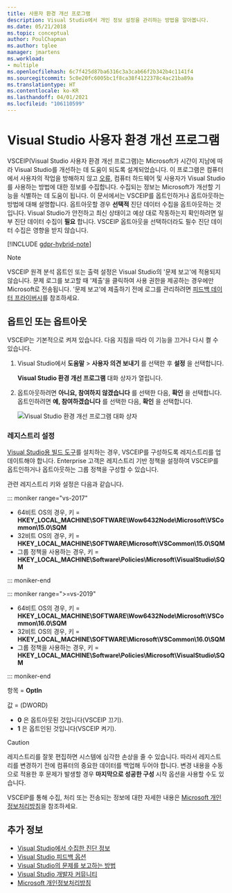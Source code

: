 ```yaml
---
title: 사용자 환경 개선 프로그램
description: Visual Studio에서 개인 정보 설정을 관리하는 방법을 알아봅니다.
ms.date: 05/21/2018
ms.topic: conceptual
author: PoulChapman
ms.author: tglee
manager: jmartens
ms.workload:
- multiple
ms.openlocfilehash: 6c7f425d87ba6316c3a3cab66f2b342b4c1141f4
ms.sourcegitcommit: 5c0e20fc6005bc1f8ca38f4122378c4ac21ba89a
ms.translationtype: HT
ms.contentlocale: ko-KR
ms.lasthandoff: 04/01/2021
ms.locfileid: "106110599"
---
```

# <a name="visual-studio-customer-experience-improvement-program"></a>Visual Studio 사용자 환경 개선 프로그램

VSCEIP(Visual Studio 사용자 환경 개선 프로그램)는 Microsoft가 시간이 지남에 따라 Visual Studio를 개선하는 데 도움이 되도록 설계되었습니다. 이 프로그램은 컴퓨터에서 사용자의 작업을 방해하지 않고 [오류](../ide/diagnostic-data-collection.md), 컴퓨터 하드웨어 및 사용자가 Visual Studio를 사용하는 방법에 대한 정보를 수집합니다. 수집되는 정보는 Microsoft가 개선할 기능을 식별하는 데 도움이 됩니다. 이 문서에서는 VSCEIP를 옵트인하거나 옵트아웃하는 방법에 대해 설명합니다. 옵트아웃할 경우 **선택적** 진단 데이터 수집을 옵트아웃하는 것입니다. Visual Studio가 안전하고 최신 상태이고 예상 대로 작동하는지 확인하려면 일부 진단 데이터 수집이 **필요** 합니다. VSCEIP 옵트아웃을 선택하더라도 필수 진단 데이터 수집은 영향을 받지 않습니다.

[!INCLUDE [gdpr-hybrid-note](../misc/includes/gdpr-hybrid-note.md)]
> [!NOTE]
> VSCEIP 원격 분석 옵트인 또는 출력 설정은 Visual Studio의 '문제 보고'에 적용되지 않습니다. 문제 로그를 보고할 때 '제출'을 클릭하여 사용 권한을 제공하는 경우에만 Microsoft로 전송됩니다. '문제 보고'에 제출하기 전에 로그를 관리하려면 [피드백 데이터 프라이버시](./developer-community-privacy.md)를 참조하세요.

## <a name="opt-in-or-out"></a>옵트인 또는 옵트아웃

VSCEIP는 기본적으로 켜져 있습니다. 다음 지침을 따라 이 기능을 끄거나 다시 켤 수 있습니다.

1. Visual Studio에서 **도움말** > **사용자 의견 보내기** 를 선택한 후 **설정** 을 선택합니다.

   **Visual Studio 환경 개선 프로그램** 대화 상자가 열립니다.

1. 옵트아웃하려면 **아니요, 참여하지 않겠습니다** 를 선택한 다음, **확인** 을 선택합니다. 옵트인하려면 **예, 참여하겠습니다** 를 선택한 다음, **확인** 을 선택합니다.

   ![Visual Studio 환경 개선 프로그램 대화 상자](media/experience-improvement-program.png)

### <a name="registry-settings"></a>레지스트리 설정

[Visual Studio용 빌드 도구](https://visualstudio.microsoft.com/downloads/#build-tools-for-visual-studio-2017)를 설치하는 경우, VSCEIP를 구성하도록 레지스트리를 업데이트해야 합니다. Enterprise 고객은 레지스트리 기반 정책을 설정하여 VSCEIP를 옵트인하거나 옵트아웃하는 그룹 정책을 구성할 수 있습니다.

관련 레지스트리 키와 설정은 다음과 같습니다.

::: moniker range="vs-2017"

- 64비트 OS의 경우, 키 = **HKEY_LOCAL_MACHINE\SOFTWARE\Wow6432Node\Microsoft\VSCommon\15.0\SQM**
- 32비트 OS의 경우, 키 = **HKEY_LOCAL_MACHINE\SOFTWARE\Microsoft\VSCommon\15.0\SQM**
- 그룹 정책을 사용하는 경우, 키 = **HKEY_LOCAL_MACHINE\Software\Policies\Microsoft\VisualStudio\SQM**

::: moniker-end

::: moniker range=">=vs-2019"

- 64비트 OS의 경우, 키 = **HKEY_LOCAL_MACHINE\SOFTWARE\Wow6432Node\Microsoft\VSCommon\16.0\SQM**
- 32비트 OS의 경우, 키 = **HKEY_LOCAL_MACHINE\SOFTWARE\Microsoft\VSCommon\16.0\SQM**
- 그룹 정책을 사용하는 경우, 키 = **HKEY_LOCAL_MACHINE\Software\Policies\Microsoft\VisualStudio\SQM**

::: moniker-end

항목 = **OptIn**

값 = (DWORD)

- **0** 은 옵트아웃된 것입니다(VSCEIP 끄기).
- **1** 은 옵트인된 것입니다(VSCEIP 켜기).

> [!CAUTION]
> 레지스트리를 잘못 편집하면 시스템에 심각한 손상을 줄 수 있습니다. 따라서 레지스트리를 변경하기 전에 컴퓨터의 중요한 데이터를 백업해 두어야 합니다. 변경 내용을 수동으로 적용한 후 문제가 발생할 경우 **마지막으로 성공한 구성** 시작 옵션을 사용할 수도 있습니다.

VSCEIP를 통해 수집, 처리 또는 전송되는 정보에 대한 자세한 내용은 [Microsoft 개인정보처리방침](https://privacy.microsoft.com/privacystatement)을 참조하세요.

## <a name="see-also"></a>추가 정보

* [Visual Studio에서 수집한 진단 정보](diagnostic-data-collection.md)
* [Visual Studio 피드백 옵션](../ide/feedback-options.md)
* [Visual Studio의 문제를 보고하는 방법](../ide/how-to-report-a-problem-with-visual-studio.md)
* [Visual Studio 개발자 커뮤니티](https://aka.ms/feedback/suggest?space=8)
* [Microsoft 개인정보처리방침](https://privacy.microsoft.com/privacystatement)

